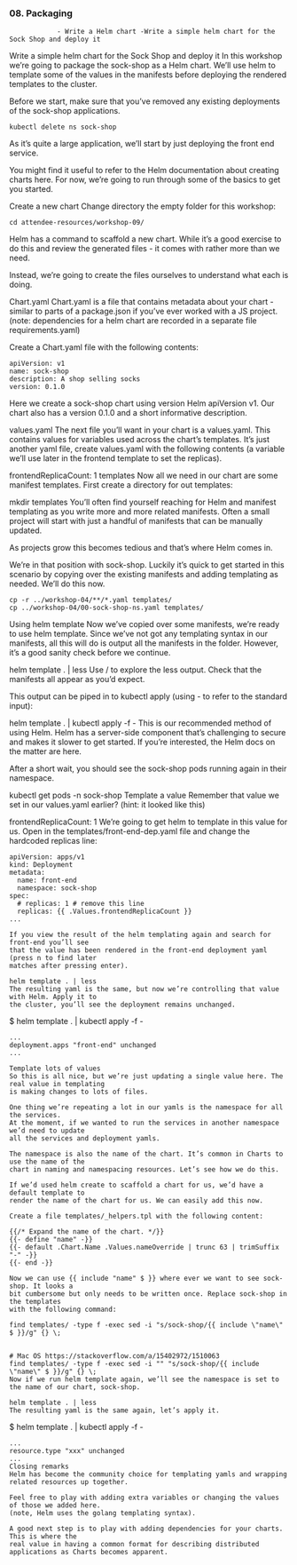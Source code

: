 

### 08. Packaging
                - Write a Helm chart -Write a simple helm chart for the Sock Shop and deploy it

Write a simple helm chart for the Sock Shop and deploy it
In this workshop we’re going to package the sock-shop as a Helm chart. 
We’ll use helm to template some of the values in the manifests before 
deploying the rendered templates to the cluster.

Before we start, make sure that you’ve removed any existing deployments of the sock-shop applications.

```
kubectl delete ns sock-shop
```

As it’s quite a large application, we’ll start by just deploying the front end service.

You might find it useful to refer to the Helm documentation about creating charts
here. For now, we’re going to run through some of the basics to get you started.

Create a new chart
Change directory the empty folder for this workshop:

```
cd attendee-resources/workshop-09/
```

Helm has a command to scaffold a new chart. While it’s a good exercise to do this
and review the generated files - it comes with rather more than we need.

Instead, we’re going to create the files ourselves to understand what each is doing.

Chart.yaml
Chart.yaml is a file that contains metadata about your chart - similar to parts of a
package.json if you’ve ever worked with a JS project. (note: dependencies for a 
helm chart are recorded in a separate file requirements.yaml)

Create a Chart.yaml file with the following contents:

```
apiVersion: v1
name: sock-shop
description: A shop selling socks
version: 0.1.0
```
Here we create a sock-shop chart using version Helm apiVersion v1. Our chart also 
has a version 0.1.0 and a short informative description.

values.yaml
The next file you’ll want in your chart is a values.yaml. This contains values for
variables used across the chart’s templates. It’s just another yaml file, create 
values.yaml with the following contents (a variable we’ll use later in the frontend
template to set the replicas).

frontendReplicaCount: 1
templates
Now all we need in our chart are some manifest templates. First create a directory for out templates:

mkdir templates
You’ll often find yourself reaching for Helm and manifest templating as you write
more and more related manifests. Often a small project will start with just a handful 
of manifests that can be manually updated.

As projects grow this becomes tedious and that’s where Helm comes in.

We’re in that position with sock-shop. Luckily it’s quick to get started in this scenario 
by copying over the existing manifests and adding templating as needed. We’ll do this now.

```
cp -r ../workshop-04/**/*.yaml templates/
cp ../workshop-04/00-sock-shop-ns.yaml templates/
```
Using helm template
Now we’ve copied over some manifests, we’re ready to use helm template. Since we’ve not 
got any templating syntax in our manifests, all this will do is output all the manifests
in the folder. However, it’s a good sanity check before we continue.

helm template . | less
Use / to explore the less output. Check that the manifests all appear as you’d expect.

This output can be piped in to kubectl apply (using - to refer to the standard input):

helm template . | kubectl apply -f -
This is our recommended method of using Helm. Helm has a server-side component that’s 
challenging to secure and makes it slower to get started. If you’re interested, 
the Helm docs on the matter are here.

After a short wait, you should see the sock-shop pods running again in their namespace.

kubectl get pods -n sock-shop
Template a value
Remember that value we set in our values.yaml earlier? (hint: it looked like this)

frontendReplicaCount: 1
We’re going to get helm to template in this value for us. Open in the templates/front-end-dep.yaml
file and change the hardcoded replicas line:

```  
apiVersion: apps/v1
kind: Deployment
metadata:
  name: front-end
  namespace: sock-shop
spec:
  # replicas: 1 # remove this line
  replicas: {{ .Values.frontendReplicaCount }}
...

If you view the result of the helm templating again and search for front-end you’ll see
that the value has been rendered in the front-end deployment yaml (press n to find later
matches after pressing enter).

helm template . | less
The resulting yaml is the same, but now we’re controlling that value with Helm. Apply it to 
the cluster, you’ll see the deployment remains unchanged.

```
$ helm template . | kubectl apply -f -
```
...
deployment.apps "front-end" unchanged
...

Template lots of values
So this is all nice, but we’re just updating a single value here. The real value in templating 
is making changes to lots of files.

One thing we’re repeating a lot in our yamls is the namespace for all the services.
At the moment, if we wanted to run the services in another namespace we’d need to update
all the services and deployment yamls.

The namespace is also the name of the chart. It’s common in Charts to use the name of the
chart in naming and namespacing resources. Let’s see how we do this.

If we’d used helm create to scaffold a chart for us, we’d have a default template to
render the name of the chart for us. We can easily add this now.

Create a file templates/_helpers.tpl with the following content:

{{/* Expand the name of the chart. */}}
{{- define "name" -}}
{{- default .Chart.Name .Values.nameOverride | trunc 63 | trimSuffix "-" -}}
{{- end -}}

Now we can use {{ include "name" $ }} where ever we want to see sock-shop. It looks a 
bit cumbersome but only needs to be written once. Replace sock-shop in the templates
with the following command:

find templates/ -type f -exec sed -i "s/sock-shop/{{ include \"name\" $ }}/g" {} \;


# Mac OS https://stackoverflow.com/a/15402972/1510063
find templates/ -type f -exec sed -i "" "s/sock-shop/{{ include \"name\" $ }}/g" {} \;
Now if we run helm template again, we’ll see the namespace is set to the name of our chart, sock-shop.

helm template . | less
The resulting yaml is the same again, let’s apply it.
```
$ helm template . | kubectl apply -f -
```
...
resource.type "xxx" unchanged
...
Closing remarks
Helm has become the community choice for templating yamls and wrapping related resources up together.

Feel free to play with adding extra variables or changing the values of those we added here.
(note, Helm uses the golang templating syntax).

A good next step is to play with adding dependencies for your charts. This is where the 
real value in having a common format for describing distributed applications as Charts becomes apparent.
```

